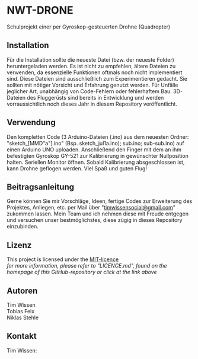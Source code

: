 # NWT-DRONE

Schulprojekt einer per Gyroskop-gesteuerten Drohne (Quadropter)

## Installation

Für die Installation sollte die neueste Datei (bzw. der neueste Folder) heruntergeladen werden. Es ist nicht zu empfehlen, ältere Dateien zu verwenden, da essenzielle Funktionen oftmals noch nicht implementiert sind. Diese Dateien sind ausschließlich zum Experimentieren gedacht. Sie sollten mit nötiger Vorsicht und Erfahrung genutzt werden. Für Unfälle jeglicher Art, unabhängig von Code-Fehlern oder fehlerhaftem Bau. 3D-Dateien des Fluggerüsts sind bereits in Entwicklung und werden vorraussichtlich noch dieses Jahr in diesem Repository veröffentlicht.

## Verwendung

Den kompletten Code (3 Arduino-Dateien (.ino) aus dem neuesten Ordner: "sketch_[MMD"a"].ino" (Bsp. sketch_jul1a.ino); sub.ino; sub-sub.ino) auf einen Arduino UNO uploaden. Anschließend den Finger mit dem an ihm befestigten Gyroskop GY-521 zur Kalibrierung in gewünschter Nullposition halten. Seriellen Monitor öffnen. Sobald Kalibrierung absgeschlossen ist, kann Drohne geflogen werden. Viel Spaß und guten Flug!

## Beitragsanleitung

Gerne können Sie mir Vorschläge, Ideen, fertige Codes zur Erweiterung des Projektes, Anliegen, etc. per Mail über "timwissensocial@gmail.com" zukommen lassen. Mein Team und ich nehmen diese mit Freude entgegen und versuchen unser bestmöglichstes, diese zügig in dieses Repository einzubinden.

## Lizenz

This project is licensed under the [MIT-licence](https://opensource.org/licenses/MIT)  
*for more information, please refer to "LICENCE.md", found on the homepage of this GitHub-repository or click at the link above*

## Autoren

Tim Wissen  
Tobias Feix  
Niklas Stehle

## Kontakt

Tim Wissen:  
````e-mail: timwissensocial@gmail.com

